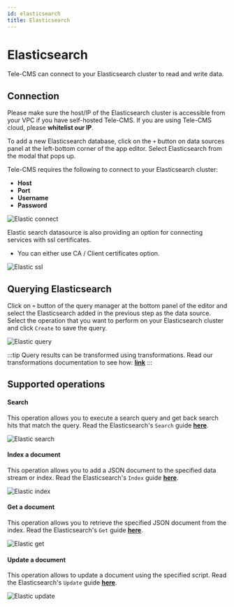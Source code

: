 ```yaml
---
id: elasticsearch
title: Elasticsearch
---
```


# Elasticsearch

Tele-CMS can connect to your Elasticsearch cluster to read and write data.

## Connection

Please make sure the host/IP of the Elasticsearch cluster is accessible from your VPC if you have self-hosted Tele-CMS. If you are using Tele-CMS cloud, please **whitelist our IP**.

To add a new Elasticsearch database, click on the `+` button on data sources panel at the left-bottom corner of the app editor. Select Elasticsearch from the modal that pops up.

Tele-CMS requires the following to connect to your Elasticsearch cluster:

- **Host**
- **Port**
- **Username**
- **Password**

<div style={{textAlign: 'center'}}>

<img className="screenshot-full" src="/img/datasource-reference/elasticsearch/connect.png" alt="Elastic connect" />

</div>

Elastic search datasource is also providing an option for connecting services with ssl certificates.

- You can either use CA / Client certificates option.

<img className="screenshot-full" src="/img/datasource-reference/elasticsearch/ssl.png" alt="Elastic ssl" />

## Querying Elasticsearch

Click on `+` button of the query manager at the bottom panel of the editor and select the Elasticsearch added in the previous step as the data source.
Select the operation that you want to perform on your Elasticsearch cluster and click `Create` to save the query.

<div style={{textAlign: 'center'}}>

<img className="screenshot-full" src="/img/datasource-reference/elasticsearch/query.png" alt="Elastic query" />

</div>

:::tip
Query results can be transformed using transformations. Read our transformations documentation to see how: **[link](/docs/tutorial/transformations)**
:::

## Supported operations

#### Search

This operation allows you to execute a search query and get back search hits that match the query. Read the Elasticsearch's `Search` guide **[here](https://www.elastic.co/guide/en/elasticsearch/reference/current/search-search.html)**.

<img className="screenshot-full" src="/img/datasource-reference/elasticsearch/elastic-search.png" alt="Elastic search" />

#### Index a document

This operation allows you to add a JSON document to the specified data stream or index. Read the Elasticsearch's `Index` guide **[here](https://www.elastic.co/guide/en/elasticsearch/reference/current/docs-index_.html)**.

<img className="screenshot-full" src="/img/datasource-reference/elasticsearch/index.png" alt="Elastic index"/>

#### Get a document

This operation allows you to retrieve the specified JSON document from the index. Read the Elasticsearch's `Get` guide **[here](https://www.elastic.co/guide/en/elasticsearch/reference/current/docs-get.html)**.

<img className="screenshot-full" src="/img/datasource-reference/elasticsearch/get.png"  alt="Elastic get"/>

#### Update a document

This operation allows to update a document using the specified script. Read the Elasticsearch's `Update` guide **[here](https://www.elastic.co/guide/en/elasticsearch/reference/current/docs-update.html)**.

<img className="screenshot-full" src="/img/datasource-reference/elasticsearch/update.png" alt="Elastic update" />
